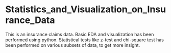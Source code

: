 # Statistics_and_Visualization_on_Insurance_Data
This is an insurance claims data. Basic EDA and visualization has been performed 
using python. Statistical tests like z-test and chi-square test has been
performed on various subsets of data, to get more insight.
